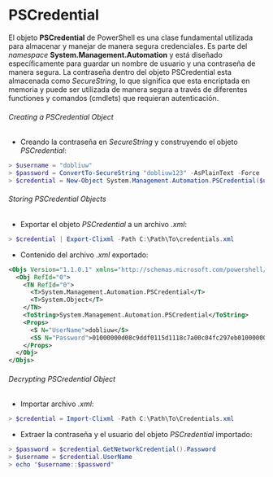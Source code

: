 # PSCredential

El objeto **PSCredential** de PowerShell es una clase fundamental utilizada para almacenar y manejar de manera segura credenciales. Es parte del *namespace* **System.Management.Automation** y está diseñado específicamente para guardar un nombre de usuario y una contraseña de manera segura. La contraseña dentro del objeto PSCredential esta almacenada como *SecureString*, lo que significa que esta encriptada en memoria y puede ser utilizada de manera segura a través de diferentes functiones y comandos (cmdlets) que requieran autenticación.
###### Creating a PSCredential Object

- Creando la contraseña en *SecureString*  y construyendo el objeto *PSCredential*:
```powershell
> $username = "dobliuw"
> $password = ConvertTo-SecureString "dobliuw123" -AsPlainText -Force
> $credential = New-Object System.Management.Automation.PSCredential($username, $password)
```
###### Storing PSCredential Objects

- Exportar el objeto *PSCredential* a un archivo *.xml*:
```powershell
> $credential | Export-Clixml -Path C:\Path\To\credentials.xml
```

- Contenido del archivo *.xml* exportado:
```xml
<Objs Version="1.1.0.1" xmlns="http://schemas.microsoft.com/powershell/2004/04">
  <Obj RefId="0">
    <TN RefId="0">
      <T>System.Management.Automation.PSCredential</T>
      <T>System.Object</T>
    </TN>
    <ToString>System.Management.Automation.PSCredential</ToString>
    <Props>
      <S N="UserName">dobliuw</S>
      <SS N="Password">01000000d08c9ddf0115d1118c7a00c04fc297eb010000004004689635c6234d8b3d8c6dd0d5208800000000020000000000106600000001000020000000678d350bf4cbf597d93b823b4574eea53b6809ccd5b68725fff3a7972a95458f000000000e80000000020000200000005188120ac485f4e8a63e14df944242194f0edb31b58c7ab851697841a73a7f8b20000000587e1511e6ea906fca4145cbfd632b5b84a08009333d50ff6d73bde268bd59fa40000000652850a9d21da8091505ae7cc024f0d5a0f2f146a007a903bcb8c7d8c48e0a19e506f5e02811db254b91f99accc92d5a19f358248e98ba4a22e59c4653916cbf</SS>
    </Props>
  </Obj>
</Objs>
```
###### Decrypting PSCredential Object

- Importar archivo *.xml*:
```powershell
> $credential = Import-Clixml -Path C:\Path\To\Credentials.xml
```

- Extraer la contraseña y el usuario del objeto *PSCredential* importado:
```powershell
> $password = $credential.GetNetworkCredential().Password
> $username = $credential.UserName
> echo "$username::$password"
```